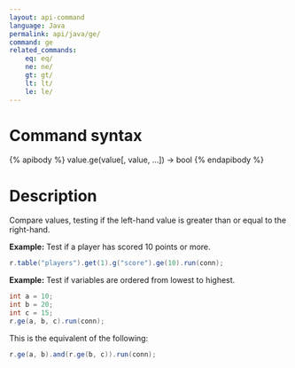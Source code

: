 ```yaml
---
layout: api-command
language: Java
permalink: api/java/ge/
command: ge
related_commands:
    eq: eq/
    ne: ne/
    gt: gt/
    lt: lt/
    le: le/
---
```


# Command syntax #

{% apibody %}
value.ge(value[, value, ...]) &rarr; bool
{% endapibody %}

# Description #

Compare values, testing if the left-hand value is greater than or equal to the right-hand.

__Example:__ Test if a player has scored 10 points or more.

```java
r.table("players").get(1).g("score").ge(10).run(conn);
```

__Example:__ Test if variables are ordered from lowest to highest.

```java
int a = 10;
int b = 20;
int c = 15;
r.ge(a, b, c).run(conn);
```

This is the equivalent of the following:

```java
r.ge(a, b).and(r.ge(b, c)).run(conn);
```

